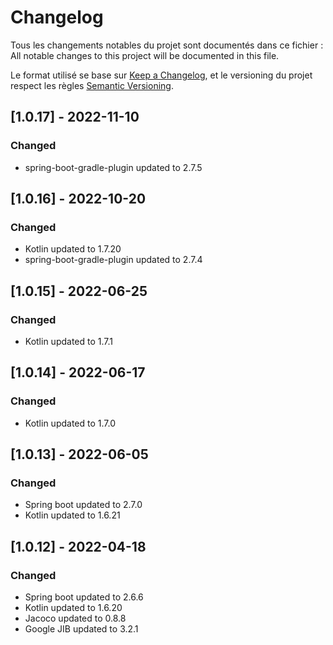 # Changelog

Tous les changements notables du projet sont documentés dans ce fichier :
All notable changes to this project will be documented in this file.

Le format utilisé se base sur [Keep a Changelog](https://keepachangelog.com/en/1.0.0/),
et le versioning du projet respect les règles  [Semantic Versioning](https://semver.org/spec/v2.0.0.html).

## [1.0.17] - 2022-11-10

### Changed
- spring-boot-gradle-plugin updated to 2.7.5

## [1.0.16] - 2022-10-20

### Changed
- Kotlin updated to 1.7.20
- spring-boot-gradle-plugin updated to 2.7.4

## [1.0.15] - 2022-06-25

### Changed
- Kotlin updated to 1.7.1

## [1.0.14] - 2022-06-17
### Changed
- Kotlin updated to 1.7.0

## [1.0.13] - 2022-06-05
### Changed
- Spring boot updated to 2.7.0
- Kotlin updated to 1.6.21

## [1.0.12] - 2022-04-18
### Changed
- Spring boot updated to 2.6.6
- Kotlin updated to 1.6.20
- Jacoco updated to 0.8.8
- Google JIB updated to 3.2.1

